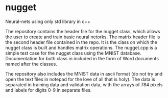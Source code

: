 # nugget
Neural-nets using only std library in c++

The repository contains the header file for the nugget class, which allows the user to create and train basic neural netorks. The matrix header file is the second header file contained in the repo. It is the class on which the nugget class is built and handles matrix operations. The nugget.cpp is a simple test case for the nugget class using the MNIST database. Documentation for both class in included in the form of Word documents named after the classes. 

The repository also includes the MNIST data in ascii format (do not try and open the text files in notepad for the love of all that is holy). The data is separated in training data and validation data, with the arrays of 784 pixels and labels for digits 0-9 in separate files.  
